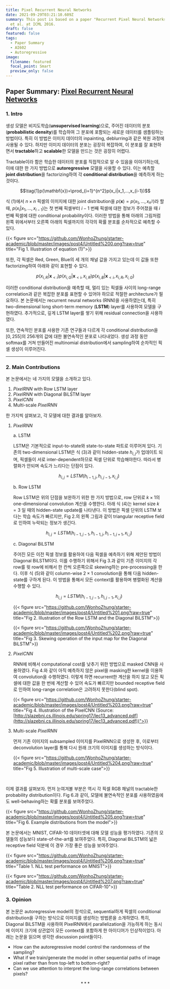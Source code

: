 ```yaml
---
title: Pixel Recurrent Neural Networks
date: 2021-09-29T03:21:10.609Z
summary: This post is based on a paper "Recurrent Pixel Neural Networks" by Oord
  et al. at ICML 2016.
draft: false
featured: false
tags:
  - Paper Summary
  - AI602
  - Autoregressive
image:
  filename: featured
  focal_point: Smart
  preview_only: false
---
```

## Paper Summary: [Pixel Recurrent Neural Networks](http://proceedings.mlr.press/v48/oord16.pdf)

### 1. Intro

 생성 모델은 비지도학습(**unsupervised learning**)으로, 주어진 데이터의 분포(**probabilistic density**)를 학습하여 그 분포에 포함되는 새로운 데이터를 샘플링하는 방법이다. 특히 이 방법은 이미지 데이터의 inpainting, deblurring과 같은 복원 과정에 사용될 수 있다. 하지만 이미지 데이터의 분포는 굉장히 복잡하여, 이 분포를 잘 표현하면서 **tractable**하고 **scalable**한 모델을 만드는 것은 굉장히 어렵다. 
    
 Tractable이라 함은 학습한 데이터의 분포를 직접적으로 알 수 있음을 이야기하는데, 이에 대한 한 가지 방법으로 **autoregressive** 모델을 사용할 수 있다. 이는 예측할 **joint distribution**을 factorizing하여 각 **conditional distribution**을 예측하게 하는 것이다. 
    
 $$\tag{1}p(\mathbf{x})=\prod_{i=1}^{n^2}p(x_i|x_1,...,x_{i-1})$$
    
 식 (1)에서 $n\times n$ 픽셀의 이미지에 대한 joint distribution을 $p(\mathbf{x})=p(x_1,...,x_{n^2})$라 할 때, $p(x_i|x_1,...,x_{i-1})$는 첫 번째 픽셀부터 $i-1$ 번째 픽셀에 대한 정보가 주어졌을 때 $i$ 번째 픽셀에 대한 conditional probability이다. 이러한 방법을 통해 아래의 그림처럼 왼쪽 위에서부터 오른쪽 아래의 픽셀까지의 각각의 확률 분포를 순차적으로 예측할 수 있다. 
    
 {{< figure src="https://github.com/WonhoZhung/starter-academic/blob/master/images/post4/Untitled%200.png?raw=true" title="Fig 1. Illustration of equation (1)">}}  
    
 또한, 각 픽셀은 Red, Green, Blue의 세 개의 채널 값을 가지고 있는데 이 값들 또한 factorizing하여 아래와 같이 표현할 수 있다.
           
$$\tag{2}p(x_ {i,R}|\mathbf{x}_ {<i})p(x_ {i,G}|\mathbf{x}_ {<i},x_ {i,R})p(x_ {i,B}|\mathbf{x}_ {<i},x_ {i,R},x_ {i,G})$$
    
 이러한 conditional distribution을 예측할 때, 멀리 있는 픽셀들 사이의 long-range correlation과 같은 복잡한 분포를 표현할 수 있어야 하므로 적절한 architecture가 필요하다. 본 논문에서는 recurrent neural networks (RNN)을 사용하였는데, 특히 two-dimensional long short-term memory (**LSTM**) layer를 사용하여 모델을 구현하였다. 추가적으로, 깊게 LSTM layer를 쌓기 위해 residual connection을 사용하였다.
    
 또한, 연속적인 분포를 사용한 기존 연구들과 다르게 각 conditional distribution을 $[0, 255]$의 256개의 값에 대한 불연속적인 분포로 나타내었다. 생성 과정 동안 softmax를 거쳐 만들어진 multinomial distribution에서 sampling하여 순차적인 픽셀 생성이 이루어진다.
    

---                       

### 2. Main Contributions

본 논문에서는 네 가지의 모델을 소개하고 있다.
    
 1. *PixelRNN* with Row LSTM layer
 2. *PixelRNN* with Diagonal BiLSTM layer
 3. *PixelCNN*
 4. Multi-scale *PixelRNN*
    
 한 가지씩 살펴보고, 각 모델에 대한 결과를 알아보자.
    
1. *PixelRNN*
  
   a. LSTM
        
      LSTM은 기본적으로 input-to-state와 state-to-state 파트로 이루어져 있다. 기존의 two-dimensional LSTM은 식 (3)과 같이 hidden-state $h_{i,j}$가 업데이트 되며, 픽셀들이 서로 inter-dependent하므로 픽셀 단위로 학습해야한다. 따라서 병렬화가 안되며 속도가 느리다는 단점이 있다.
        
      $$\tag{3} h_{i,j}=LSTM(h_{i-1,j},h_{i,j-1},x_{i,j})$$
        
    b. Row LSTM
        
      Row LSTM은 위의 단점을 보완하기 위한 한 가지 방법으로, row 단위로 $k\times 1$의 one-dimensional convolution 계산을 수행한다. 아래 식 (4)는 kernel size $k=3$ 일 때의 hidden-state update를 나타낸다. 이 방법은 픽셀 단위의 LSTM 보다는 학습 속도가 빠르지만, Fig 2.의 왼쪽 그림과 같이 triangular receptive field로 인하여 누락되는 정보가 생긴다.
        
      $$\tag{4} h_{i,j}=LSTM(h_{i-1,j-1},h_{i-1,j},h_{i-1,j+1},x_{i,j})$$
        
    c. Diagonal BiLSTM
        
      주어진 모든 이전 픽셀 정보를 활용하여 다음 픽셀을 예측하기 위해 제안된 방법이 Diagonal BiLSTM이다. 이를 수행하기 위해서 Fig 3.과 같이 기존 이미지의 각 row를 윗 row에 비해서 한 칸씩 오른쪽으로 skewing하는 pre-processing을 한다. 이후 식 (5)와 같이 column-wise $2\times 1$ convolution을 통해 다음 hidden-state를 구하게 된다. 이 방법을 통해서 모든 context를 활용하며 병렬화된 계산을 수행할 수 있다.
        
      $$\tag{5}h_{i,j}=LSTM(h_{i-1,j-1},h_{i,j-1},x_{i,j})$$
        
      {{< figure src="https://github.com/WonhoZhung/starter-academic/blob/master/images/post4/Untitled%201.png?raw=true" title="Fig 2. Illustration of the Row LSTM and the Diagonal BiLSTM">}} 
        
      {{< figure src="https://github.com/WonhoZhung/starter-academic/blob/master/images/post4/Untitled%202.png?raw=true" title="Fig 3. Skewing operation of the input map for the Diagonal BiLSTM">}} 
        
2. *PixelCNN*
    
    RNN에 비해서 computational cost를 낮추기 위한 방법으로 masked CNN을 사용하였다. Fig 4.와 같이 아직 예측하지 않은 pixel을 masking한 kernel을 이용하여 convolution을 수행하였다. 이렇게 하면 recurrent한 계산을 하지 않고 모든 픽셀에 대한 값을 한 번에 계산할 수 있어 속도가 빠르지만 bounded receptive field로 인하여 long-range correlation은 고려하지 못한다(blind spot). 
    
    {{< figure src="https://github.com/WonhoZhung/starter-academic/blob/master/images/post4/Untitled%203.png?raw=true" title="Fig 4. Illustration of the PixelCNN (Source: [http://slazebni.cs.illinois.edu/spring17/lec13_advanced.pdf](http://slazebni.cs.illinois.edu/spring17/lec13_advanced.pdf))">}} 
    
3. Multi-scale *PixelRNN*
    
    먼저 기존 이미지의 subsampled 이미지를 PixelRNN으로 생성한 후, 이로부터 deconvolution layer를 통해 다시 원래 크기의 이미지를 생성하는 방식이다. 
    
    {{< figure src="https://github.com/WonhoZhung/starter-academic/blob/master/images/post4/Untitled%204.png?raw=true" title="Fig 5. Illustration of multi-scale case">}}
    
<br>

이제 결과를 살펴보자. 먼저 눈여겨볼 부분은 역시 각 픽셀 RGB 채널의 tractable한 probability distribution이다. Fig 6.과 같이, 모델에 불연속적인 분포를 사용하였음에도 well-behaving하는 확률 분포를 보여주었다.

{{< figure src="https://github.com/WonhoZhung/starter-academic/blob/master/images/post4/Untitled%205.png?raw=true" title="Fig 6. Example distributions from the model">}}

본 논문에서는 MNIST, CIFAR-10 데이터셋에 대해 모델 성능을 평가하였다. 기존의 모델들의 성능보다 state-of-the-art를 보여주었다. 특히, Diagonal BiLSTM의 넓은 receptive field 덕분에 이 경우 가장 좋은 성능을 보여주었다.

{{< figure src="https://github.com/WonhoZhung/starter-academic/blob/master/images/post4/Untitled%206.png?raw=true" title="Table 1. NLL test performance on MNIST">}}

{{< figure src="https://github.com/WonhoZhung/starter-academic/blob/master/images/post4/Untitled%207.png?raw=true" title="Table 2. NLL test performance on CIFAR-10">}}

### 3. Opinion

본 논문은 autoregressive model의 정석으로, sequential하게 픽셀의 conditional distribution을 구하는 방식으로 이미지를 생성하는 방법론을 소개하였다. 특히, Diagonal BiLSTM을 사용하여 PixelRNN에서 parallelization을 가능하게 하는 동시에 이미지 크기에 상관없이 모든 context를 포함하게 한 아이디어가 인상적이었다. 아래는 논문을 읽으며 생각한 discussion point들이다.
    
- How can the autoregressive model control the randomness of the sampling?
- What if we train/generate the model in other sequential paths of image pixel rather than from top-left to bottom-right?
- Can we use attention to interpret the long-range correlations between pixels?

$$***$$